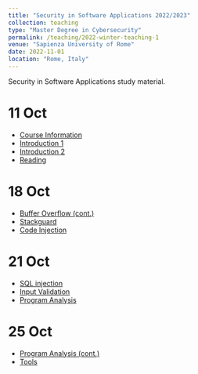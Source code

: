 ```yaml
---
title: "Security in Software Applications 2022/2023"
collection: teaching
type: "Master Degree in Cybersecurity"
permalink: /teaching/2022-winter-teaching-1
venue: "Sapienza University of Rome"
date: 2022-11-01
location: "Rome, Italy"
---
```


Security in Software Applications study material.

11 Oct
======

* [Course Information](http://danielefriolo.github.io/files/SSA22/11%20Oct/info_course.pdf)
* [Introduction 1](http://danielefriolo.github.io/files/SSA22/11%20Oct/start%20fa2022.pdf)
* [Introduction 2](http://danielefriolo.github.io/files/SSA22/11%20Oct/introduction.pdf)
* [Reading](http://danielefriolo.github.io/files/SSA22/11%20Oct/p761-thompson.pdf)


18 Oct
======

* [Buffer Overflow (cont.)](http://danielefriolo.github.io/files/SSA22/18%20Oct/BO-defence.pdf)
* [Stackguard](http://danielefriolo.github.io/files/SSA22/18%20Oct/StackGuard%20IntOverflow.pdf)
* [Code Injection](http://danielefriolo.github.io/SSA22/18%20Oct/files/CodeInjection_ext.pdf)



21 Oct
======

* [SQL injection](http://danielefriolo.github.io/files/SSA22/21%20Oct/SQLInjeciton.pdf)
* [Input Validation](http://danielefriolo.github.io/files/SSA22/21%20Oct/4_InputValidation.pdf)
* [Program Analysis](http://danielefriolo.github.io/files/SSA22/21%20Oct/Program%20Analysys.pdf)

25 Oct
======

* [Program Analysis (cont.)](http://danielefriolo.github.io/files/SSA22/25%20Oct/Program%20Analysis.pdf)
* [Tools](http://danielefriolo.github.io/files/SSA22/25%20Oct/Tools.pdf)
